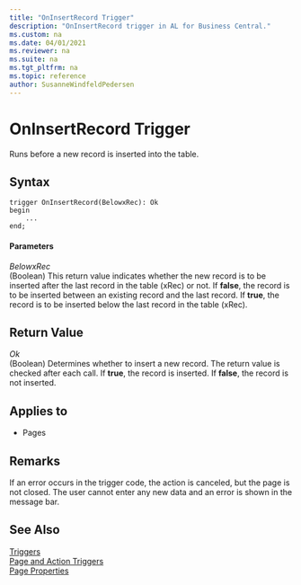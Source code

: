 ```yaml
---
title: "OnInsertRecord Trigger"
description: "OnInsertRecord trigger in AL for Business Central."
ms.custom: na
ms.date: 04/01/2021
ms.reviewer: na
ms.suite: na
ms.tgt_pltfrm: na
ms.topic: reference
author: SusanneWindfeldPedersen
---
```


# OnInsertRecord Trigger

Runs before a new record is inserted into the table.  

## Syntax  

```AL
trigger OnInsertRecord(BelowxRec): Ok
begin
    ...
end;
```  

#### Parameters

 *BelowxRec*  
 \(Boolean\) This return value indicates whether the new record is to be inserted after the last record in the table \(xRec\) or not. If **false**, the record is to be inserted between an existing record and the last record. If **true**, the record is to be inserted below the last record in the table \(xRec\).  

## Return Value

 *Ok*  
 \(Boolean\) Determines whether to insert a new record. The return value is checked after each call. If **true**, the record is inserted. If **false**, the record is not inserted.  
  
## Applies to  
  
- Pages  
  
## Remarks

If an error occurs in the trigger code, the action is canceled, but the page is not closed. The user cannot enter any new data and an error is shown in the message bar.  
  
## See Also  

[Triggers](devenv-triggers.md)  
[Page and Action Triggers](devenv-page-and-action-triggers.md)  
[Page Properties](../properties/devenv-properties.md)